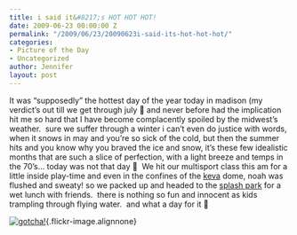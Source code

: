 ```yaml
---
title: i said it&#8217;s HOT HOT HOT!
date: 2009-06-23 00:00:00 Z
permalink: "/2009/06/23/20090623i-said-its-hot-hot-hot/"
categories:
- Picture of the Day
- Uncategorized
author: Jennifer
layout: post
---
```


It was &#8220;supposedly&#8221; the hottest day of the year today in madison (my verdict&#8217;s out till we get through july 🙂 and never before had the implication hit me so hard that I have become complacently spoiled by the midwest&#8217;s weather.  sure we suffer through a winter i can&#8217;t even do justice with words, when it snows in may and you&#8217;re so sick of the cold, but then the summer hits and you know why you braved the ice and snow, it&#8217;s these few idealistic months that are such a slice of perfection, with a light breeze and temps in the 70&#8217;s&#8230; today was not that day 🙂  We hit our multisport class this am for a little inside play-time and even in the confines of the [keva](http://www.kevasports.com/ "keva") dome, noah was flushed and sweaty! so we packed up and headed to the [splash park](http://www.channel3000.com/news/16792781/detail.html "splash park") for a wet lunch with friends.  there is nothing so fun and innocent as kids trampling through flying water.  and what a day for it 🙂

[![gotcha!](http://farm3.static.flickr.com/2606/3674090878_6f4e0afdfe.jpg)](http://www.flickr.com/photos/jenniferandJennifers_photos/3674090878/ "gotcha!"){.flickr-image.alignnone}
